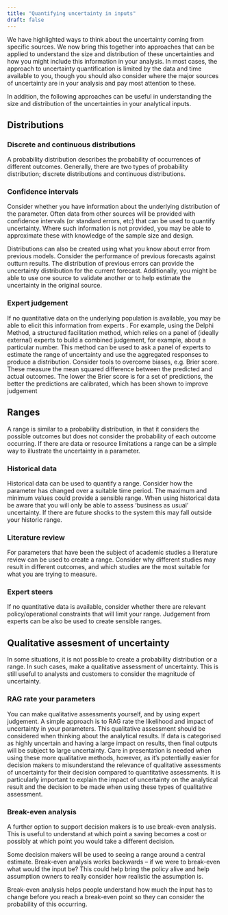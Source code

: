 ```yaml
---
title: "Quantifying uncertainty in inputs"
draft: false
---
```


We have highlighted ways to think about the uncertainty coming from specific sources. We now bring this together into approaches that can be applied to understand the size and distribution of these uncertainties and how you might include this information in your analysis. In most cases, the approach to uncertainty quantification is limited by the data and time available to you, though you should also consider where the major sources of uncertainty are in your analysis and pay most attention to these.

In addition, the following approaches can be useful in understanding the size and distribution of the uncertainties in your analytical inputs.

## Distributions

### Discrete and continuous distributions

A probability distribution describes the probability of occurrences of different outcomes. Generally, there are two types of probability distribution; discrete distributions and continuous distributions.

### Confidence intervals

Consider whether you have information about the underlying distribution of the parameter. Often data from other sources will be provided with confidence intervals (or standard errors, etc) that can be used to quantify uncertainty. Where such information is not provided, you may be able to approximate these with knowledge of the sample size and design.

Distributions can also be created using what you know about error from previous models. Consider the performance of previous forecasts against outturn results. The distribution of previous errors can provide the uncertainty distribution for the current forecast. Additionally, you might be able to use one source to validate another or to help estimate the uncertainty in the original source.

### Expert judgement

If no quantitative data on the underlying population is available, you may be able to elicit this information from experts . For example, using the Delphi Method, a structured facilitation method, which relies on a panel of (ideally external) experts to build a combined judgement, for example, about a particular number. This method can be used to ask a panel of experts to estimate the range of uncertainty and use the aggregated responses to produce a distribution. Consider tools to overcome biases, e.g. Brier score. These measure the mean squared difference between the predicted and actual outcomes. The lower the Brier score is for a set of predictions, the better the predictions are calibrated, which has been shown to improve judgement

## Ranges

A range is similar to a probability distribution, in that it considers the possible outcomes but does not consider the probability of each outcome occurring. If there are data or resource limitations a range can be a simple way to illustrate the uncertainty in a parameter.

### Historical data

Historical data can be used to quantify a range. Consider how the parameter has changed over a suitable time period. The maximum and minimum values could provide a sensible range. When using historical data be aware that you will only be able to assess ‘business as usual’ uncertainty. If there are future shocks to the system this may fall outside your historic range.

### Literature review

For parameters that have been the subject of academic studies a literature review can be used to create a range. Consider why different studies may result in different outcomes, and which studies are the most suitable for what you are trying to measure.

### Expert steers

If no quantitative data is available, consider whether there are relevant policy/operational constraints that will limit your range. Judgement from experts can be also be used to create sensible ranges.

## Qualitative assesment of uncertainty

In some situations, it is not possible to create a probability distribution or a range. In such cases, make a qualitative assessment of uncertainty. This is still useful to analysts and customers to consider the magnitude of uncertainty.

### RAG rate your parameters

You can make qualitative assessments yourself, and by using expert judgement. A simple approach is to RAG rate the likelihood and impact of uncertainty in your parameters. This qualitative assessment should be considered when thinking about the analytical results. If data is categorised as highly uncertain and having a large impact on results, then final outputs will be subject to large uncertainty. Care in presentation is needed when using these more qualitative methods, however, as it’s potentially easier for decision makers to misunderstand the relevance of qualitative assessments of uncertainty for their decision compared to quantitative assessments. It is particularly important to explain the impact of uncertainty on the analytical result and the decision to be made when using these types of qualitative assessment.

### Break-even analysis

A further option to support decision makers is to use break-even analysis. This is useful to understand at which point a saving becomes a cost or possibly at which point you would take a different decision.

Some decision makers will be used to seeing a range around a central estimate. Break-even analysis works backwards – if we were to break-even what would the input be? This could help bring the policy alive and help assumption owners to really consider how realistic the assumption is.

Break-even analysis helps people understand how much the input has to change before you reach a break-even point so they can consider the probability of this occurring.





